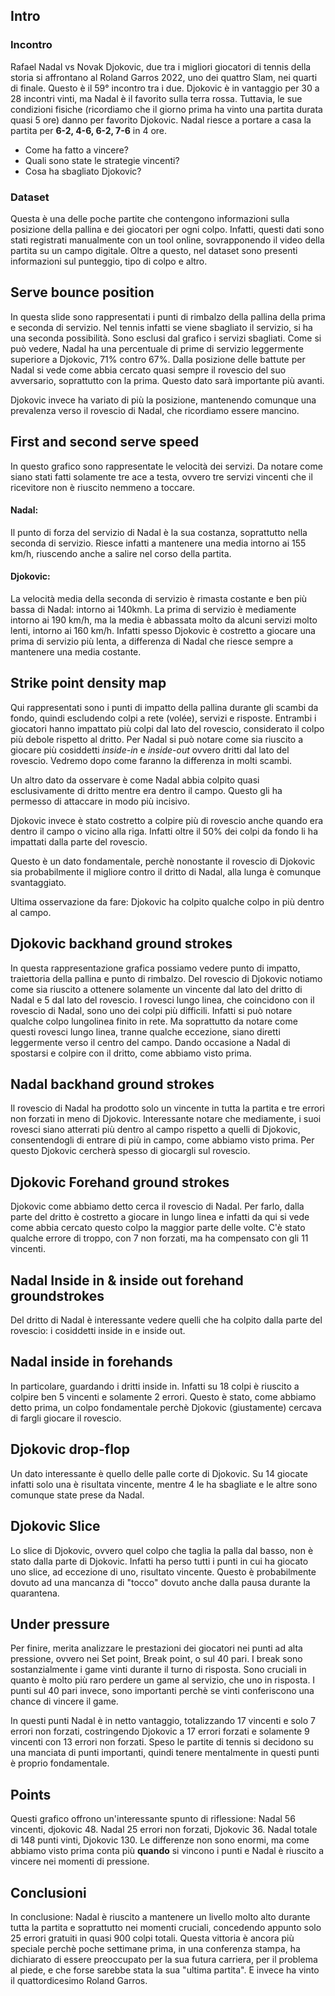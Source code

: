 ## Intro
### Incontro 
Rafael Nadal vs Novak Djokovic, due tra i migliori giocatori di tennis della storia si affrontano al Roland Garros 2022, uno dei quattro Slam, nei quarti di finale. 
Questo è il 59° incontro tra i due. Djokovic è in vantaggio per 30 a 28 incontri vinti, ma Nadal è il favorito sulla terra rossa. Tuttavia, le sue condizioni fisiche (ricordiamo che il giorno prima ha vinto una partita durata quasi 5 ore) danno per favorito Djokovic. 
Nadal riesce a portare a casa la partita per **6-2, 4-6, 6-2, 7-6** in 4 ore. 
- Come ha fatto a vincere? 
- Quali sono state le strategie vincenti? 
- Cosa ha sbagliato Djokovic? 
### Dataset
Questa è una delle poche partite che contengono informazioni sulla posizione della pallina e dei giocatori per ogni colpo. Infatti, questi dati sono stati registrati manualmente con un tool online, sovrapponendo il video della partita su un campo digitale. 
Oltre a questo, nel dataset sono presenti informazioni sul punteggio, tipo di colpo e altro. 

## Serve bounce position 

In questa slide sono rappresentati i punti di rimbalzo della pallina della prima e seconda di servizio. Nel tennis infatti se viene sbagliato il servizio, si ha una seconda possibilità.  Sono esclusi dal grafico i servizi sbagliati. 
Come si può vedere, Nadal ha una percentuale di prime di servizio leggermente superiore a Djokovic, 71% contro 67%. 
Dalla posizione delle battute per Nadal si vede come abbia cercato quasi sempre il rovescio del suo avversario, soprattutto con la prima. Questo dato sarà importante più avanti. 

Djokovic invece ha variato di più la posizione, mantenendo comunque una prevalenza verso il rovescio di Nadal, che ricordiamo essere mancino. 

## First and second serve speed

In questo grafico sono rappresentate le velocità dei servizi. Da notare come siano stati fatti solamente tre ace a testa, ovvero tre servizi vincenti che il ricevitore non è riuscito nemmeno a toccare. 
#### Nadal: 
Il punto di forza del servizio di Nadal è la sua costanza, soprattutto nella seconda di servizio. Riesce infatti a mantenere una media intorno ai 155 km/h, riuscendo anche a salire nel corso della partita. 
#### Djokovic: 
La velocità media della seconda di servizio è rimasta costante e ben più bassa di Nadal: intorno ai 140kmh. La prima di servizio è mediamente intorno ai 190 km/h, ma la media è abbassata molto da alcuni servizi molto lenti, intorno ai 160 km/h. Infatti spesso Djokovic è costretto a giocare una prima di servizio più lenta, a differenza di Nadal che riesce sempre a mantenere una media costante. 

## Strike point density map 
Qui rappresentati sono i punti di impatto della pallina durante gli scambi da fondo, quindi escludendo colpi a rete (volée), servizi  e risposte. 
Entrambi i giocatori hanno impattato più colpi dal lato del rovescio, considerato il colpo più debole rispetto al dritto. 
Per Nadal si può notare come sia riuscito a giocare più cosiddetti  *inside-in* e *inside-out* ovvero dritti dal lato del rovescio. Vedremo dopo come faranno la differenza in molti scambi. 

Un altro dato da osservare è come Nadal abbia colpito quasi esclusivamente di dritto mentre era dentro il campo. Questo gli ha permesso di attaccare in modo più incisivo. 

Djokovic invece è stato costretto a colpire più di rovescio anche quando era dentro il campo o vicino alla riga. 
Infatti oltre il 50% dei colpi da fondo li ha impattati dalla parte del rovescio. 

Questo è un dato fondamentale, perchè nonostante il rovescio di Djokovic sia probabilmente il migliore contro il dritto di Nadal, alla lunga è comunque svantaggiato. 

Ultima osservazione da fare: Djokovic ha colpito qualche colpo in più dentro al campo. 

## Djokovic backhand ground strokes 

In questa rappresentazione grafica possiamo vedere punto di impatto, traiettoria della pallina e punto di rimbalzo. 
Del rovescio di Djokovic notiamo come sia riuscito a ottenere solamente un vincente dal lato del dritto di Nadal e 5 dal lato del rovescio. 
I rovesci lungo linea, che coincidono con il rovescio di Nadal, sono uno dei colpi più difficili. Infatti si può notare qualche colpo lungolinea finito in rete. 
Ma soprattutto da notare come questi rovesci lungo linea, tranne qualche eccezione, siano diretti leggermente verso il centro del campo. Dando occasione a Nadal di spostarsi e colpire con il dritto, come abbiamo visto prima. 

## Nadal backhand ground strokes 

Il rovescio di Nadal ha prodotto solo un vincente in tutta la partita e tre errori non forzati in meno di Djokovic. 
Interessante notare che mediamente, i suoi rovesci siano atterrati più dentro al campo rispetto a quelli di Djokovic, consentendogli di entrare di più in campo, come abbiamo visto prima. Per questo Djokovic cercherà spesso di giocargli sul rovescio. 

## Djokovic Forehand ground strokes

Djokovic come abbiamo detto cerca il rovescio di Nadal. Per farlo, dalla parte del dritto è costretto a giocare in lungo linea e infatti da qui si vede come abbia cercato questo colpo la maggior parte delle volte. 
C'è stato qualche errore di troppo, con 7 non forzati, ma ha compensato con gli 11 vincenti. 

## Nadal Inside in & inside out forehand groundstrokes 

Del dritto di Nadal è interessante vedere quelli che ha colpito dalla parte del rovescio: i cosiddetti inside in e inside out. 

## Nadal inside in forehands 

In particolare, guardando i dritti inside in. Infatti su 18 colpi è riuscito a colpire ben 5 vincenti e solamente 2 errori. 
Questo è stato, come abbiamo detto prima, un colpo fondamentale perchè Djokovic (giustamente) cercava di fargli giocare il rovescio. 

## Djokovic drop-flop

Un dato interessante è quello delle palle corte di Djokovic. Su 14 giocate infatti solo una è risultata vincente, mentre 4 le ha sbagliate e le altre sono comunque state prese da Nadal. 

## Djokovic Slice

Lo slice di Djokovic, ovvero quel colpo che taglia la palla dal basso, non è stato dalla parte di Djokovic. 
Infatti ha perso tutti i punti in cui ha giocato uno slice, ad eccezione di uno, risultato vincente. Questo è probabilmente dovuto ad una mancanza di "tocco" dovuto anche dalla pausa durante la quarantena. 

## Under pressure

Per finire, merita analizzare le prestazioni dei giocatori nei punti ad alta pressione, ovvero nei Set point, Break point, o sul 40 pari. 
I break sono sostanzialmente i game vinti durante il turno di risposta. Sono cruciali in quanto è molto più raro perdere un game al servizio, che uno in risposta. 
I punti sul 40 pari invece, sono importanti perchè se vinti conferiscono una chance di vincere il game. 

In questi punti Nadal è in netto vantaggio, totalizzando 17 vincenti  e solo 7 errori non forzati, costringendo Djokovic a 17 errori forzati e solamente 9 vincenti con 13 errori non forzati. 
Speso le partite di tennis si decidono su una manciata di punti importanti, quindi tenere mentalmente in questi punti è proprio fondamentale. 

## Points 

Questi grafico offrono un'interessante spunto di riflessione: Nadal 56 vincenti, djokovic 48. Nadal 25 errori non forzati, Djokovic 36. Nadal totale di 148 punti vinti, Djokovic 130. Le differenze non sono enormi, ma come abbiamo visto prima conta più **quando** si vincono i punti e Nadal è riuscito a vincere nei momenti di pressione.

## Conclusioni

In conclusione: Nadal è riuscito a mantenere un livello molto alto durante tutta la partita e soprattutto nei momenti cruciali, concedendo appunto solo 25 errori gratuiti in quasi 900 colpi totali. Questa vittoria è ancora più speciale perchè poche settimane prima, in una conferenza stampa, ha dichiarato di essere preoccupato per la sua futura carriera, per il problema al piede, e che forse sarebbe stata la sua "ultima partita". 
E invece ha vinto il quattordicesimo Roland Garros. 